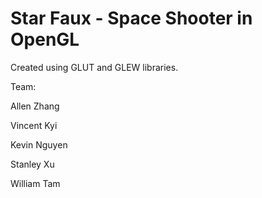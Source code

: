 Star Faux - Space Shooter in OpenGL
===================================

Created using GLUT and GLEW libraries.

Team:

Allen Zhang

Vincent Kyi

Kevin Nguyen

Stanley Xu

William Tam

